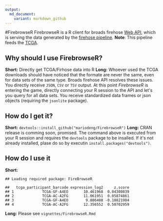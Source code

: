 ```yaml
---
output:
  md_document:
    variant: markdown_github
---
```


#FirebrowseR
FirebrowseR is a R client for broads firehose [Web API](http://firebrowse.org/api-docs/), which is serving the data generated by the [firehose pipeline](http://firebrowse.org/). __Note__: This pipeline feeds the [TCGA](https://tcga-data.nci.nih.gov/tcga/).

## Why should I use FirebrowseR?
__Short:__ Directly get TCGA/Firhose data into R
__Long:__ Whoever used the TCGA downloads should have noticed that the formate are never the same, even for data sets of the same type. Broads firehose API resolves these issues. You directly receive `JSON`, `CSV` or `TSV` output. At this point _FirebrowseR_ is entering the game, directly connecting your R session to the API and let's you query for all data sets. You receive standardized data frames or json objects (requiring the `jsonlite` package). 

## How do I get it?
__Short:__ `devtools::install_github("mariodeng/FirebrowseR")` 
__Long:__ CRAN release is comming soon, promised. The command above is executed from your R session and requires the `devtools` package to be insalled. If it's not already installed, plase do so by executin `install.packages("devtools")`.

## How do I use it
__Short:__

```
## Loading required package: FireBrowseR
```

```
##   tcga_participant_barcode expression_log2     z.score
## 1             TCGA-GF-A4EO       10.461968  0.04308039
## 2             TCGA-AC-A2FG       11.061951  0.05874861
## 3             TCGA-GF-A4EO        9.886488 -0.18821984
## 4             TCGA-AC-A2FG       12.356552  0.50702959
```
__Long:__
Please see `vignettes/FirebrowseR.Rmd`
